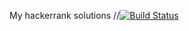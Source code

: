 My hackerrank solutions
//[![Build Status](https://travis-ci.org/dev-11/HackerRankSolutions.svg?branch=master)](https://travis-ci.org/dev-11/HackerRankSolutions)
